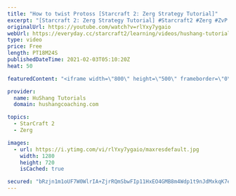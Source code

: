 ```yaml
---
title: "How to twist Protoss [Starcraft 2: Zerg Strategy Tutorial]"
excerpt: "[Starcraft 2: Zerg Strategy Tutorial] #Starcraft2 #Zerg #ZvP  In today's video I show you guys 3 common setups/plans to play aggressive against protoss. All three are pretty strong but it depends a bit on your playstyle and intentions throughout the game. Hope you enjoy the video :)   Coaching --------------------------------------------------------------------------"
originalUrl: https://youtube.com/watch?v=rlYxy7ygaio
webUrl: https://everyday.cc/starcraft2/learning/videos/hushang-tutorials-how-to-twist-protoss-starcraft-2-zerg-strategy-tutorial/
type: video
price: Free
length: PT18M24S
publishedDateTime: 2021-02-03T05:10:20Z
heat: 50

featuredContent: "<iframe width=\"800\" height=\"500\" frameborder=\"0\" src=\"https://www.youtube.com/embed/rlYxy7ygaio\" allow=\"accelerometer; autoplay; encrypted-media; gyroscope; picture-in-picture\" allowfullscreen></iframe>"

provider:
  name: HuShang Tutorials
  domain: hushangcoaching.com

topics:
  - StarCraft 2
  - Zerg

images:
  - url: https://i.ytimg.com/vi/rlYxy7ygaio/maxresdefault.jpg
    width: 1280
    height: 720
    isCached: true

secured: "bRzjn1m1oUF7W0WlrIA+ZjrRQmSbwFIp11HxEO4GMB8m4Wdp1t9nJdMxkqK7eNHv0RptnMtAWgc2r/XKDhdaat7F1xaVQKH7TdQR3VW5lGiJ5lPkmhVrNha5wDyo0qbCqKi/mgM2xA4wNAPZI/fxt6q1roX8NT5HCD049UPfDal2yel8CsDlAOlLwDhF0CG/Eiu1mmB+wdgEqzHTyovObzQgEI02wTYEw9WUZJMkwgycOGlru+6JQ3px5XUd8psWPmaV2hZcdmlfuRLiMyGWj1pEIyYoRm25AV2T9FIGC33eX09W+PMh2NNAf7SvL2EmFnNM8etskpYLhr7ambCj9ueTKwoHlqBpVdrJTWkf7I2rGcA0r4i8BrNJFvEWhs7qMMqoKOMDRUAwbpoRRoFSlYdbjJ13+iznYO7oaPrROLA=;u6jMI86rdV9BNzRdnBnUkA=="
---
```



